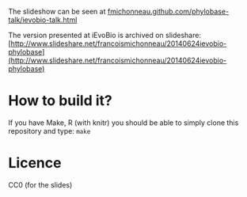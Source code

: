 
The slideshow can be seen at
[fmichonneau.github.com/phylobase-talk/ievobio-talk.html](fmichonneau.github.com/phylobase-talk/ievobio-talk.html)

The version presented at iEvoBio is archived on slideshare:
[http://www.slideshare.net/francoismichonneau/20140624ievobio-phylobase](http://www.slideshare.net/francoismichonneau/20140624ievobio-phylobase)

# How to build it?

If you have Make, R (with knitr) you should be able to simply clone this
repository and type: `make`

# Licence

CC0 (for the slides)
